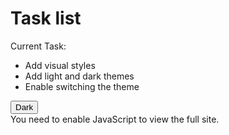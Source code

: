 <!DOCTYPE html>
<html lang="en">

<head>
    <meta charset="UTF-8">
    <meta http-equiv="X-UA-Compatible" content="IE=edge">
    <meta name="viewport" content="width=device-width, initial-scale=1.0">
    <title>MS sample site</title>
    <link rel="stylesheet" href="./main.css">
</head>

<body class="light-theme">
    <h1>Task list</h1>
    <p id="msg">Current Task:</p>
    <ul>
        <li class="list">Add visual styles</li>
        <li class="list">Add light and dark themes</li>
        <li>Enable switching the theme</li>
    </ul>
    <div>
        <button class="btn">Dark</button>
    </div>
    <script src="./app.js"></script>
    <noscript>You need to enable JavaScript to view the full site.</noscript>
</body>

</html>
